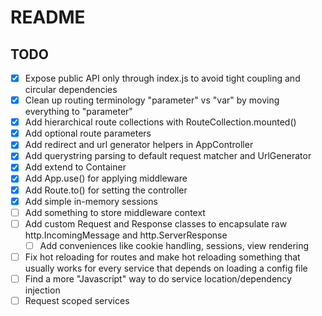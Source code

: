 # README

## TODO

- [x] Expose public API only through index.js to avoid tight coupling and circular dependencies
- [x] Clean up routing terminology "parameter" vs "var" by moving everything to "parameter"
- [x] Add hierarchical route collections with RouteCollection.mounted()
- [x] Add optional route parameters
- [x] Add redirect and url generator helpers in AppController
- [x] Add querystring parsing to default request matcher and UrlGenerator
- [x] Add extend to Container
- [x] Add App.use() for applying middleware
- [x] Add Route.to() for setting the controller
- [x] Add simple in-memory sessions
- [ ] Add something to store middleware context
- [ ] Add custom Request and Response classes to encapsulate raw http.IncomingMessage and http.ServerResponse
    - [ ] Add conveniences like cookie handling, sessions, view rendering
- [ ] Fix hot reloading for routes and make hot reloading something that usually works for 
      every service that depends on loading a config file
- [ ] Find a more "Javascript" way to do service location/dependency injection
- [ ] Request scoped services

